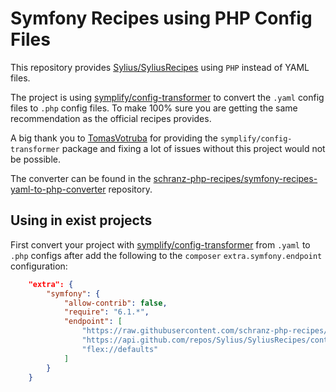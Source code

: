 # Symfony Recipes using PHP Config Files

This repository provides [Sylius/SyliusRecipes](https://github.com/Sylius/SyliusRecipes)
using `PHP` instead of YAML files.

The project is using [symplify/config-transformer](https://github.com/symplify/config-transformer)
to convert the `.yaml` config files to `.php` config files. To make 100%
sure you are getting the same recommendation as the official recipes provides.

A big thank you to [TomasVotruba](https://github.com/TomasVotruba) for providing the `symplify/config-transformer`
package and fixing a lot of issues without this project would not be possible.

The converter can be found in the [schranz-php-recipes/symfony-recipes-yaml-to-php-converter](https://github.com/schranz-php-recipes/symfony-recipes-yaml-to-php-converter)
repository.

## Using in exist projects

First convert your project with [symplify/config-transformer](https://github.com/symplify/config-transformer) from `.yaml` to `.php` configs
after add the following to the `composer` `extra.symfony.endpoint` configuration:

```json
    "extra": {
        "symfony": {
            "allow-contrib": false,
            "require": "6.1.*",
            "endpoint": [
                "https://raw.githubusercontent.com/schranz-php-recipes/sylius-recipes-php/flex/main/index.json",
                "https://api.github.com/repos/Sylius/SyliusRecipes/contents/index.json?ref=flex/main",
                "flex://defaults"
            ]
        }
    }
```
